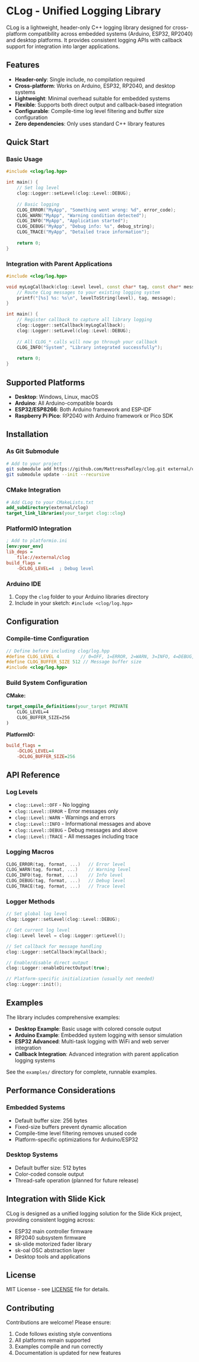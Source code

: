 # CLog - Unified Logging Library

CLog is a lightweight, header-only C++ logging library designed for cross-platform compatibility across embedded systems (Arduino, ESP32, RP2040) and desktop platforms. It provides consistent logging APIs with callback support for integration into larger applications.

## Features

- **Header-only**: Single include, no compilation required
- **Cross-platform**: Works on Arduino, ESP32, RP2040, and desktop systems
- **Lightweight**: Minimal overhead suitable for embedded systems
- **Flexible**: Supports both direct output and callback-based integration
- **Configurable**: Compile-time log level filtering and buffer size configuration
- **Zero dependencies**: Only uses standard C++ library features

## Quick Start

### Basic Usage

```cpp
#include <clog/log.hpp>

int main() {
    // Set log level
    clog::Logger::setLevel(clog::Level::DEBUG);
    
    // Basic logging
    CLOG_ERROR("MyApp", "Something went wrong: %d", error_code);
    CLOG_WARN("MyApp", "Warning condition detected");
    CLOG_INFO("MyApp", "Application started");
    CLOG_DEBUG("MyApp", "Debug info: %s", debug_string);
    CLOG_TRACE("MyApp", "Detailed trace information");
    
    return 0;
}
```

### Integration with Parent Applications

```cpp
#include <clog/log.hpp>

void myLogCallback(clog::Level level, const char* tag, const char* message) {
    // Route CLog messages to your existing logging system
    printf("[%s] %s: %s\n", levelToString(level), tag, message);
}

int main() {
    // Register callback to capture all library logging
    clog::Logger::setCallback(myLogCallback);
    clog::Logger::setLevel(clog::Level::DEBUG);
    
    // All CLOG_* calls will now go through your callback
    CLOG_INFO("System", "Library integrated successfully");
    
    return 0;
}
```

## Supported Platforms

- **Desktop**: Windows, Linux, macOS
- **Arduino**: All Arduino-compatible boards
- **ESP32/ESP8266**: Both Arduino framework and ESP-IDF
- **Raspberry Pi Pico**: RP2040 with Arduino framework or Pico SDK

## Installation

### As Git Submodule

```bash
# Add to your project
git submodule add https://github.com/MattressPadley/clog.git external/clog
git submodule update --init --recursive
```

### CMake Integration

```cmake
# Add CLog to your CMakeLists.txt
add_subdirectory(external/clog)
target_link_libraries(your_target clog::clog)
```

### PlatformIO Integration

```ini
; Add to platformio.ini
[env:your_env]
lib_deps = 
    file://external/clog
build_flags =
    -DCLOG_LEVEL=4  ; Debug level
```

### Arduino IDE

1. Copy the `clog` folder to your Arduino libraries directory
2. Include in your sketch: `#include <clog/log.hpp>`

## Configuration

### Compile-time Configuration

```cpp
// Define before including clog/log.hpp
#define CLOG_LEVEL 4        // 0=OFF, 1=ERROR, 2=WARN, 3=INFO, 4=DEBUG, 5=TRACE
#define CLOG_BUFFER_SIZE 512 // Message buffer size
#include <clog/log.hpp>
```

### Build System Configuration

**CMake:**
```cmake
target_compile_definitions(your_target PRIVATE 
    CLOG_LEVEL=4
    CLOG_BUFFER_SIZE=256
)
```

**PlatformIO:**
```ini
build_flags = 
    -DCLOG_LEVEL=4
    -DCLOG_BUFFER_SIZE=256
```

## API Reference

### Log Levels

- `clog::Level::OFF` - No logging
- `clog::Level::ERROR` - Error messages only
- `clog::Level::WARN` - Warnings and errors
- `clog::Level::INFO` - Informational messages and above
- `clog::Level::DEBUG` - Debug messages and above
- `clog::Level::TRACE` - All messages including trace

### Logging Macros

```cpp
CLOG_ERROR(tag, format, ...)   // Error level
CLOG_WARN(tag, format, ...)    // Warning level
CLOG_INFO(tag, format, ...)    // Info level
CLOG_DEBUG(tag, format, ...)   // Debug level
CLOG_TRACE(tag, format, ...)   // Trace level
```

### Logger Methods

```cpp
// Set global log level
clog::Logger::setLevel(clog::Level::DEBUG);

// Get current log level
clog::Level level = clog::Logger::getLevel();

// Set callback for message handling
clog::Logger::setCallback(myCallback);

// Enable/disable direct output
clog::Logger::enableDirectOutput(true);

// Platform-specific initialization (usually not needed)
clog::Logger::init();
```

## Examples

The library includes comprehensive examples:

- **Desktop Example**: Basic usage with colored console output
- **Arduino Example**: Embedded system logging with sensor simulation
- **ESP32 Advanced**: Multi-task logging with WiFi and web server integration
- **Callback Integration**: Advanced integration with parent application logging systems

See the `examples/` directory for complete, runnable examples.

## Performance Considerations

### Embedded Systems

- Default buffer size: 256 bytes
- Fixed-size buffers prevent dynamic allocation
- Compile-time level filtering removes unused code
- Platform-specific optimizations for Arduino/ESP32

### Desktop Systems

- Default buffer size: 512 bytes
- Color-coded console output
- Thread-safe operation (planned for future release)

## Integration with Slide Kick

CLog is designed as a unified logging solution for the Slide Kick project, providing consistent logging across:

- ESP32 main controller firmware
- RP2040 subsystem firmware
- sk-slide motorized fader library
- sk-oal OSC abstraction layer
- Desktop tools and applications

## License

MIT License - see [LICENSE](LICENSE) file for details.

## Contributing

Contributions are welcome! Please ensure:

1. Code follows existing style conventions
2. All platforms remain supported
3. Examples compile and run correctly
4. Documentation is updated for new features

